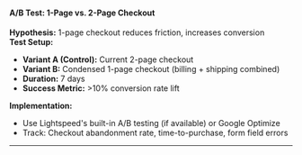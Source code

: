 #### **A/B Test: 1-Page vs. 2-Page Checkout**

**Hypothesis:** 1-page checkout reduces friction, increases conversion  
**Test Setup:**

- **Variant A (Control):** Current 2-page checkout
- **Variant B:** Condensed 1-page checkout (billing + shipping combined)
- **Duration:** 7 days
- **Success Metric:** >10% conversion rate lift

**Implementation:**

- Use Lightspeed's built-in A/B testing (if available) or Google Optimize
- Track: Checkout abandonment rate, time-to-purchase, form field errors

---
